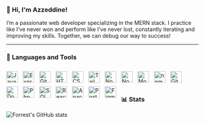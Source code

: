 ### 👋 Hi, I'm Azzeddine!
 I’m a passionate web developer specializing in the MERN stack. I practice like I’ve never won and perform like I’ve never lost, constantly iterating and improving my skills. Together, we can debug our way to success!

---
 
 ### 🧰 Languages and Tools 
 
<img align="left" alt="Javascript" width="30px" style="padding-right:10px; padding-top: 10px;" src="https://cdn.jsdelivr.net/gh/devicons/devicon@latest/icons/javascript/javascript-plain.svg"/>
<img align="left" alt="Express" width="30px" style="padding-right:10px; padding-top: 10px;" src="https://cdn.jsdelivr.net/gh/devicons/devicon@latest/icons/express/express-original.svg" />
<img align="left" alt="Git" width="30px" style="padding-right:10px; padding-top: 10px;" src="https://cdn.jsdelivr.net/gh/devicons/devicon/icons/git/git-original.svg" />
<img align="left" alt="HTML" width="30px" style="padding-right:10px; padding-top: 10px;" src="https://cdn.jsdelivr.net/gh/devicons/devicon/icons/html5/html5-plain.svg" />
<img align="left" alt="CSS" width="30px" style="padding-right:10px; padding-top: 10px;" src="https://cdn.jsdelivr.net/gh/devicons/devicon/icons/css3/css3-plain.svg" />
<img align="left" alt="TailwindCSS" width="30px" style="padding-right:10px; padding-top: 10px;" src="https://cdn.jsdelivr.net/gh/devicons/devicon@latest/icons/tailwindcss/tailwindcss-original.svg" />
<img align="left" alt="Nodemon" width="30px" style="padding-right:10px; padding-top: 10px;" src="https://cdn.jsdelivr.net/gh/devicons/devicon@latest/icons/nodemon/nodemon-plain.svg" />
<img align="left" alt="NodeJS" width="30px" style="padding-right:10px; padding-top: 10px;" src="https://cdn.jsdelivr.net/gh/devicons/devicon/icons/nodejs/nodejs-original.svg" />
<img align="left" alt="MongoDB" width="30px" style="padding-right:10px; padding-top: 10px;" src="https://cdn.jsdelivr.net/gh/devicons/devicon@latest/icons/mongodb/mongodb-original.svg" />
<img align="left" alt="npm" width="30px" style="padding-right:10px; padding-top: 10px;"  src="https://cdn.jsdelivr.net/gh/devicons/devicon@latest/icons/npm/npm-original-wordmark.svg" />
<img align="left" alt="GitHub" width="30px" style="padding-right:10px; padding-top: 10px;" src="https://cdn.jsdelivr.net/gh/devicons/devicon@latest/icons/github/github-original.svg" />
<img align="left" alt="Docker" width="30px" style="padding-right:10px; padding-top: 10px;" src="https://cdn.jsdelivr.net/gh/devicons/devicon@latest/icons/docker/docker-original.svg" />
<img align="left" alt="Php" width="30px" style="padding-right:10px; padding-top: 10px;" src="https://cdn.jsdelivr.net/gh/devicons/devicon@latest/icons/php/php-original.svg" />
<img align="left" alt="SQL" width="30px" style="padding-right:10px; padding-top: 10px;" src="https://cdn.jsdelivr.net/gh/devicons/devicon@latest/icons/mysql/mysql-original-wordmark.svg" />
<img align="left" alt="React" width="30px" style="padding-right:10px; padding-top: 10px;" src="https://cdn.jsdelivr.net/gh/devicons/devicon@latest/icons/react/react-original.svg" />
<img align="left" alt="Apache" width="30px" style="padding-right:10px; padding-top: 10px;" src="https://cdn.jsdelivr.net/gh/devicons/devicon@latest/icons/apache/apache-original.svg" />
<img align="left" alt="Postman" width="30px" style="padding-right:10px; padding-top: 10px;" src="https://cdn.jsdelivr.net/gh/devicons/devicon@latest/icons/postman/postman-plain.svg" />
<img align="left" alt="Figma" width="30px" style="padding-right:10px; padding-top: 10px;" src="https://cdn.jsdelivr.net/gh/devicons/devicon@latest/icons/figma/figma-original.svg" />


<br>
<br>


#

### 📊 Stats

![Forrest's GitHub stats](https://github-readme-stats.vercel.app/api?username=AzzOu3108&show_icons=true&theme=dark)

#











